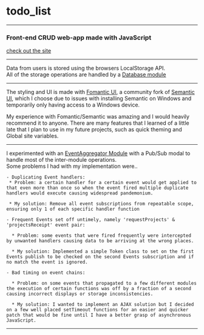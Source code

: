  # todo_list
 ---
 ### Front-end CRUD web-app made with JavaScript

 [check out the site](https://kiizerd.github.io/todo_list/dist/)

 ---

  Data from users is stored using the browsers LocalStorage API.  
  All of the storage operations are handled by a [Database module](https://github.com/kiizerd/todo_list/blob/main/src/database.js) 

 ---

  The styling and UI is made with [Fomantic UI](https://fomantic-ui.com/), a community fork of [Semantic UI](https://semantic-ui.com/), which I choose due to issues with installing Semantic on Windows and temporarily only having access to a Windows device.

  My experience with Fomantic/Semantic was amazing and I would heavily recommend it to anyone. 
  There are many features that I learned of a little late that I plan to use in my future projects, such as quick theming and Global site variables.

 ---

  I experimented with an [EventAggregator Module](https://github.com/kiizerd/todo_list/blob/main/src/events.js) with a Pub/Sub modal to handle most of the inter-module operations.  
  Some problems I had with my implementation were..  
    
    - Duplicating Event handlers:  
     * Problem: a certain handler for a certain event would get applied to that even more than once so when the event fired multiple duplicate handlers would execute causing widespread pandemonium.  
       
     * My solution: Remove all event subscriptions from repeatable scope, ensuring only 1 of each specific handler function  
       
    - Frequent Events set off untimely, namely 'requestProjects' & 'projectsReceipt' event pair:  
  
      * Problem: some events that were fired frequently were intercepted by unwanted handlers causing data to be arriving at the wrong places.  
        
      * My solution: Implemented a simple Token class to set on the first Events publish to be checked on the second Events subscription and if no match the event is ignored.  
  
    - Bad timing on event chains:  
      
      * Problem: on some events that propagated to a few different modules the execution of certain functions was off by a fraction of a second causing incorrect displays or storage inconsistencies.  
        
      * My solution: I wanted to implement an AJAX solution but I decided on a few well placed setTimeout functions for an easier and quicker patch that would be fine until I have a better grasp of asynchronous JavaScript.  

 ---
    
